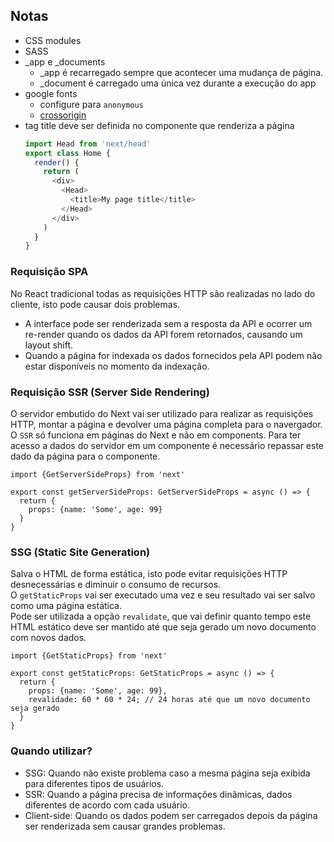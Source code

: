 ## Notas

- CSS modules
- SASS
- _app e _documents
  - _app é recarregado sempre que acontecer uma mudança de página.
  - _document é carregado uma única vez durante a execução do app
- google fonts
  - configure para `anonymous`
  - [crossorigin](https://developer.mozilla.org/en-US/docs/Web/HTML/Attributes/crossorigin)
- tag title deve ser definida no componente que renderiza a página
  ```ts
  import Head from 'next/head'
  export class Home {
    render() {
      return (
        <div>
          <Head>
            <title>My page title</title>
          </Head>
        </div>
      )
    }
  }
  ```

### Requisição SPA
No React tradicional todas as requisições HTTP são realizadas no lado do cliente, isto pode causar dois problemas.  
- A interface pode ser renderizada sem a resposta da API e ocorrer um re-render quando os dados da API forem retornados, causando um layout shift.
- Quando a página for indexada os dados fornecidos pela API podem não estar disponíveis no momento da indexação.

### Requisição SSR (Server Side Rendering)
O servidor embutido do Next vai ser utilizado para realizar as requisições HTTP, montar a página e devolver uma página completa para o navergador.  
O `SSR` só funciona em páginas do Next e não em components. Para ter acesso a dados do servidor em um componente é necessário repassar este dado da página para o componente.

```tsx
import {GetServerSideProps} from 'next'

export const getServerSideProps: GetServerSideProps = async () => {
  return {
    props: {name: 'Some', age: 99}
  }
}
```

### SSG (Static Site Generation)
Salva o HTML de forma estática, isto pode evitar requisições HTTP desnecessárias e diminuir o consumo de recursos.  
O `getStaticProps` vai ser executado uma vez e seu resultado vai ser salvo como uma página estática.  
Pode ser utilizada a opção `revalidate`, que vai definir quanto tempo este HTML estático deve ser mantido até que seja gerado um novo documento com novos dados.

```tsx
import {GetStaticProps} from 'next'

export const getStaticProps: GetStaticProps = async () => {
  return {
    props: {name: 'Some', age: 99},
    revalidade: 60 * 60 * 24; // 24 horas até que um novo documento seja gerado
  }
}
```

### Quando utilizar?
- SSG: Quando não existe problema caso a mesma página seja exibida para diferentes tipos de usuários.
- SSR: Quando a página precisa de informações dinâmicas, dados diferentes de acordo com cada usuário.
- Client-side: Quando os dados podem ser carregados depois da página ser renderizada sem causar grandes problemas.